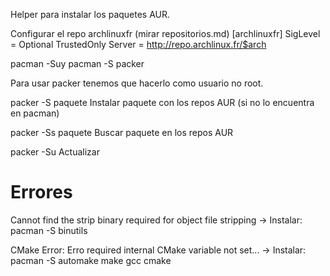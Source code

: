 Helper para instalar los paquetes AUR.

Configurar el repo archlinuxfr (mirar repositorios.md)
[archlinuxfr]
SigLevel    = Optional TrustedOnly
Server = http://repo.archlinux.fr/$arch

pacman -Suy
pacman -S packer


Para usar packer tenemos que hacerlo como usuario no root.

packer -S paquete
  Instalar paquete con los repos AUR (si no lo encuentra en pacman)

packer -Ss paquete
  Buscar paquete en los repos AUR

packer -Su
  Actualizar


# Errores #
Cannot find the strip binary required for object file stripping
-> Instalar: pacman -S binutils

CMake Error: Erro required internal CMake variable not set...
-> Instalar: pacman -S automake make gcc cmake
